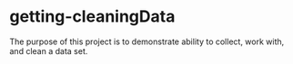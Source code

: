 # getting-cleaningData
The purpose of this project is to demonstrate ability to collect, work with, and clean a data set.
